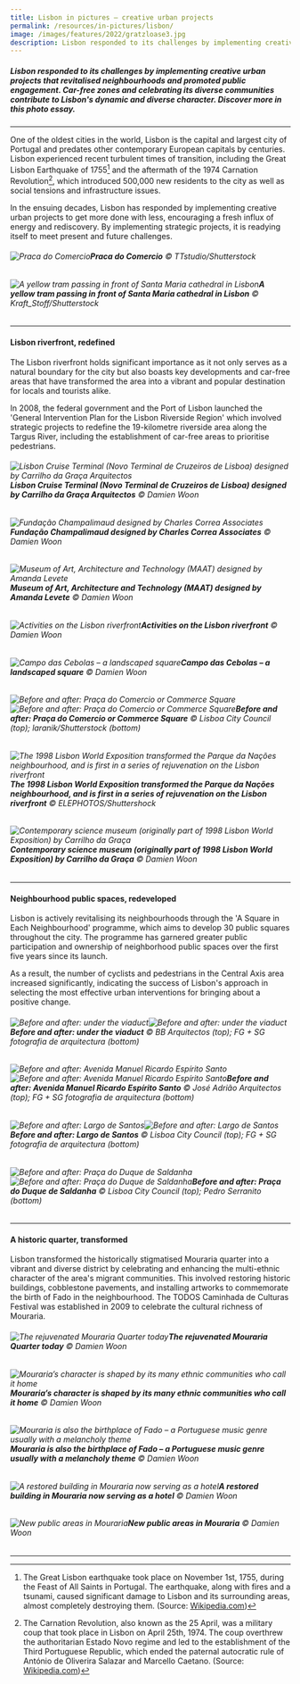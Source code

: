 ```yaml
---
title: Lisbon in pictures – creative urban projects
permalink: /resources/in-pictures/lisbon/
image: /images/features/2022/gratzloase3.jpg
description: Lisbon responded to its challenges by implementing creative urban projects that revitalised neighbourhoods and promoted public engagement. Car-free zones and celebrating its diverse communities contribute to Lisbon's dynamic and diverse character. Discover more in this photo essay. 
---
```


##### Lisbon responded to its challenges by implementing creative urban projects that revitalised neighbourhoods and promoted public engagement. Car-free zones and celebrating its diverse communities contribute to Lisbon's dynamic and diverse character. Discover more in this photo essay.

---

One of the oldest cities in the world, Lisbon is the capital and largest city of Portugal and predates other contemporary European capitals by centuries. Lisbon experienced recent turbulent times of transition, including the Great Lisbon Earthquake of 1755[^1] and the aftermath of the 1974 Carnation Revolution[^2], which introduced 500,000 new residents to the city as well as social tensions and infrastructure issues.  

In the ensuing decades, Lisbon has responded by implementing creative urban projects to get more done with less, encouraging a fresh influx of energy and rediscovery. By implementing strategic projects, it is readying itself to meet present and future challenges. 

###### ![Praca do Comercio](/images/features/2023/praca-do-comercio1.jpg/)**Praca do Comercio** © TTstudio/Shutterstock 

###### ![A yellow tram passing in front of Santa Maria cathedral in Lisbon](/images/features/2023/santa-maria-cathedral.jpg/)**A yellow tram passing in front of Santa Maria cathedral in Lisbon** © Kraft_Stoff/Shutterstock 

---

#### **Lisbon riverfront, redefined** 

The Lisbon riverfront holds significant importance as it not only serves as a natural boundary for the city but also boasts key developments and car-free areas that have transformed the area into a vibrant and popular destination for locals and tourists alike.

In 2008, the federal government and the Port of Lisbon launched the 'General Intervention Plan for the Lisbon Riverside Region' which involved strategic projects to redefine the 19-kilometre riverside area along the Targus River, including the establishment of car-free areas to prioritise pedestrians.

###### ![Lisbon Cruise Terminal (Novo Terminal de Cruzeiros de Lisboa) designed by Carrilho da Graça Arquitectos](/images/features/2023/lisbon-cruise-terminal.jpg/)**Lisbon Cruise Terminal (Novo Terminal de Cruzeiros de Lisboa) designed by Carrilho da Graça Arquitectos** © Damien Woon

###### ![Fundação Champalimaud designed by Charles Correa Associates](/images/features/2023/fundacao-champalimaud.jpg/)**Fundação Champalimaud designed by Charles Correa Associates** © Damien Woon 

###### ![Museum of Art, Architecture and Technology (MAAT) designed by Amanda Levete](/images/features/2023/maat.jpg/)**Museum of Art, Architecture and Technology (MAAT) designed by Amanda Levete** © Damien Woon  

###### ![Activities on the Lisbon riverfront](/images/features/2023/lisbon-riverfront.jpg/)**Activities on the Lisbon riverfront** © Damien Woon 

###### ![Campo das Cebolas – a landscaped square](/images/features/2023/campo-das-cebolas.jpg/)**Campo das Cebolas – a landscaped square** © Damien Woon

###### ![Before and after: Praça do Comercio or Commerce Square](/images/features/2023/praca-do-comercio-before.jpg/)![Before and after: Praça do Comercio or Commerce Square](/images/features/2023/praca-do-comercio-after.jpg/)**Before and after: Praça do Comercio or Commerce Square** © Lisboa City Council (top); laranik/Shutterstock (bottom) 

###### ![The 1998 Lisbon World Exposition transformed the Parque da Nações neighbourhood, and is first in a series of rejuvenation on the Lisbon riverfront](/images/features/2023/lisbon-world-expo.jpg/)**The 1998 Lisbon World Exposition transformed the Parque da Nações neighbourhood, and is first in a series of rejuvenation on the Lisbon riverfront** © ELEPHOTOS/Shuttershock 

###### ![Contemporary science museum (originally part of 1998 Lisbon World Exposition) by Carrilho da Graça](/images/features/2023/contemporary-science-museum.jpg/)**Contemporary science museum (originally part of 1998 Lisbon World Exposition) by Carrilho da Graça** © Damien Woon 

---

#### **Neighbourhood public spaces, redeveloped** 

Lisbon is actively revitalising its neighbourhoods through the 'A Square in Each Neighbourhood' programme, which aims to develop 30 public squares throughout the city. The programme has garnered greater public participation and ownership of neighborhood public spaces over the first five years since its launch. 

As a result, the number of cyclists and pedestrians in the Central Axis area increased significantly, indicating the success of Lisbon's approach in selecting the most effective urban interventions for bringing about a positive change.

###### ![Before and after: under the viaduct](/images/features/2023/viaduct-before.jpg/)![Before and after: under the viaduct](/images/features/2023/viaduct-after.jpg/)**Before and after: under the viaduct** © BB Arquitectos (top); FG + SG fotografia de arquitectura (bottom) 

###### ![Before and after: Avenida Manuel Ricardo Espírito Santo](/images/features/2023/avenida-before.jpg/)![Before and after: Avenida Manuel Ricardo Espírito Santo](/images/features/2023/avenida-after.jpg/)**Before and after: Avenida Manuel Ricardo Espírito Santo** © José Adrião Arquitectos (top); FG + SG fotografia de arquitectura (bottom) 

###### ![Before and after: Largo de Santos](/images/features/2023/largo-before.jpg/)![Before and after: Largo de Santos](/images/features/2023/largo-after.jpg/)**Before and after: Largo de Santos** © Lisboa City Council (top); FG + SG fotografia de arquitectura (bottom) 

###### ![Before and after: Praça do Duque de Saldanha](/images/features/2023/praca-do-duque-before.jpg/)![Before and after: Praça do Duque de Saldanha](/images/features/2023/praca-do-duque-after.jpg/)**Before and after: Praça do Duque de Saldanha** © Lisboa City Council (top); Pedro Serranito (bottom)  

---

#### **A historic quarter, transformed** 

Lisbon transformed the historically stigmatised Mouraria quarter into a vibrant and diverse district by celebrating and enhancing the multi-ethnic character of the area's migrant communities. This involved restoring historic buildings, cobblestone pavements, and installing artworks to commemorate the birth of Fado in the neighbourhood. The TODOS Caminhada de Culturas Festival was established in 2009 to celebrate the cultural richness of Mouraria.

###### ![The rejuvenated Mouraria Quarter today](/images/features/2023/mouraria-man.jpg/)**The rejuvenated Mouraria Quarter today** © Damien Woon 

###### ![Mouraria’s character is shaped by its many ethnic communities who call it home](/images/features/2023/mouraria-diversity.jpg/)**Mouraria’s character is shaped by its many ethnic communities who call it home** © Damien Woon

###### ![Mouraria is also the birthplace of Fado – a Portuguese music genre usually with a melancholy theme](/images/features/2023/mouraria-fado.jpg/)**Mouraria is also the birthplace of Fado – a Portuguese music genre usually with a melancholy theme** © Damien Woon

###### ![A restored building in Mouraria now serving as a hotel](/images/features/2023/mouraria-restored.jpg/)**A restored building in Mouraria now serving as a hotel** © Damien Woon 

###### ![New public areas in Mouraria](/images/features/2023/mouraria-plaza.jpg/)**New public areas in Mouraria** © Damien Woon

---

[^1]: The Great Lisbon earthquake took place on November 1st, 1755, during the Feast of All Saints in Portugal. The earthquake, along with fires and a tsunami, caused significant damage to Lisbon and its surrounding areas, almost completely destroying them. (Source: [Wikipedia.com](https://en.wikipedia.org/wiki/1755_Lisbon_earthquake))  
[^2]: The Carnation Revolution, also known as the 25 April, was a military coup that took place in Lisbon on April 25th, 1974. The coup overthrew the authoritarian Estado Novo regime and led to the establishment of the Third Portuguese Republic, which ended the paternal autocratic rule of António de Oliverira Salazar and Marcello Caetano. (Source: [Wikipedia.com](https://en.wikipedia.org/wiki/Carnation_Revolution)) 
